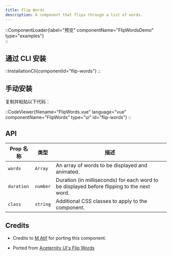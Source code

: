 ```yaml
---
title: Flip Words
description: A component that flips through a list of words.
---
```


::ComponentLoader{label="预览" componentName="FlipWordsDemo" type="examples"}  
::

## 通过 CLI 安装

::InstallationCli{componentId="flip-words"}
::

## 手动安装

复制并粘贴以下代码：

::CodeViewer{filename="FlipWords.vue" language="vue" componentName="FlipWords" type="ui" id="flip-words"}
::

## API

| Prop 名称  | 类型     | 描述                                                                                       |
| ---------- | -------- | ------------------------------------------------------------------------------------------ |
| `words`    | `Array`  | An array of words to be displayed and animated.                                            |
| `duration` | `number` | Duration (in milliseconds) for each word to be displayed before flipping to the next word. |
| `class`    | `string` | Additional CSS classes to apply to the component.                                          |

## Credits

- Credits to [M Atif](https://github.com/atif0075) for porting this component.

- Ported from [Aceternity UI's Flip Words](https://ui.aceternity.com/components/flip-words)
